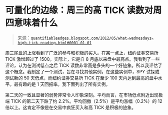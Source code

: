 <!--yml

分类：未分类

日期：2024-05-18 08:49:37

-->

# 可量化的边缘：周三的高 TICK 读数对周四意味着什么

> 来源：[`quantifiableedges.blogspot.com/2012/05/what-wednesdays-high-tick-reading.html#0001-01-01`](http://quantifiableedges.blogspot.com/2012/05/what-wednesdays-high-tick-reading.html#0001-01-01)

周三尾盘的上涨看到了广泛的参与和积极的买入。在某一点上，纽约证券交易所 TICK 激增超过了 1500。实际上，它是自 8 月底以来盘中最高点。我看到了一些评论，认为在测试低点之后 TICK 读数非常高是多头的一个好迹象。所以我评估了这个概念。我制定了一个测试，旨在寻找其他实例，在这些实例中，SPY 试探或测试新的 50 天低点，而纽约证券交易所 TICK 在至少 100 天内达到最高的盘中水平。最有趣的是 1 天回报率。我下面列出了所有实例。

第二天的一致且显著的弱势非常令人印象深刻。平均而言，在市场低点附近出现极端 TICK 的第二天下跌了约 2.2%。平均回撤（2.5%）是平均涨幅（0.2%）的 12 倍以上。这肯定不像是在交易中疯狂买入和高 TICK 是积极的迹象。
